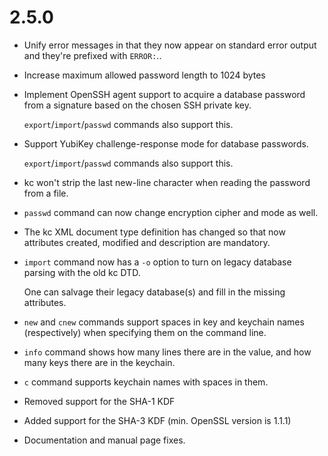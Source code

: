 # 2.5.0
* Unify error messages in that they now appear on standard error output and they're prefixed with `ERROR:`..
* Increase maximum allowed password length to 1024 bytes
* Implement OpenSSH agent support to acquire a database password from a signature based on the chosen SSH private key.

  `export`/`import`/`passwd` commands also support this.
* Support YubiKey challenge-response mode for database passwords.

  `export`/`import`/`passwd` commands also support this.  
* kc won't strip the last new-line character when reading the password from a file.
* `passwd` command can now change encryption cipher and mode as well.
* The kc XML document type definition has changed so that now attributes created, modified and description are mandatory.
* `import` command now has a `-o` option to turn on legacy database parsing with the old kc DTD.

  One can salvage their legacy database(s) and fill in the missing attributes.
* `new` and `cnew` commands support spaces in key and keychain names (respectively) when specifying them on the command line.
* `info` command shows how many lines there are in the value, and how many keys there are in the keychain.
* `c` command supports keychain names with spaces in them.
* Removed support for the SHA-1 KDF
* Added support for the SHA-3 KDF (min. OpenSSL version is 1.1.1)
* Documentation and manual page fixes.
